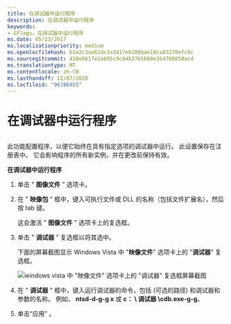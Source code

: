 ```yaml
---
title: 在调试器中运行程序
description: 在调试器中运行程序
keywords:
- GFlags，在调试器中运行程序
ms.date: 05/23/2017
ms.localizationpriority: medium
ms.openlocfilehash: b1e2c3aa61dc3a3417eb106bae18ca83270efc0c
ms.sourcegitcommit: 418e6617e2a695c9cb4b37b5b60e264760858acd
ms.translationtype: MT
ms.contentlocale: zh-CN
ms.lasthandoff: 12/07/2020
ms.locfileid: "96786955"
---
```

# <a name="running-a-program-in-a-debugger"></a>在调试器中运行程序


## <span id="ddk_running_a_program_in_a_debugger_dtools"></span><span id="DDK_RUNNING_A_PROGRAM_IN_A_DEBUGGER_DTOOLS"></span>


此功能配置程序，以便它始终在具有指定选项的调试器中运行。 此设置保存在注册表中。 它会影响程序的所有新实例，并在更改前保持有效。

**在调试器中运行程序**

1.  单击 " **图像文件** " 选项卡。

2.  在 " **映像包** " 框中，键入可执行文件或 DLL 的名称（包括文件扩展名），然后按 tab 键。

    这会激活 " **图像文件** " 选项卡上的复选框。

3.  单击 " **调试器** " 复选框以将其选中。

    下面的屏幕截图显示 Windows Vista 中 "**映像文件**" 选项卡上的 "**调试器**" 复选框。

    ![windows vista 中 "映像文件" 选项卡上的 "调试器" 复选框屏幕截图 ](images/gflags-debugger.png)

4.  在 " **调试器** " 框中，键入运行调试器的命令，包括 (可选的路径) 和调试器和参数的名称。 例如， **ntsd-d-g-g x** 或 **c： \\ 调试器 \\cdb.exe-g-g**。

5.  单击“应用” 。

 

 





